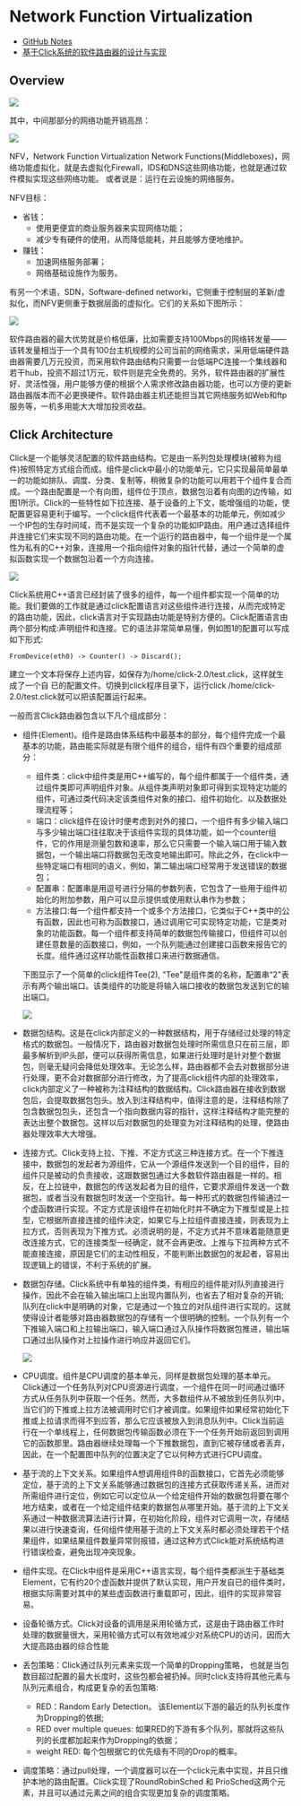 # Network Function Virtualization

* [GitHub Notes](https://github.com/Emilio66/CSDI/blob/master/13_NFV_%E8%B0%AD%E9%92%A7%E5%8D%87_%E6%9D%8E%E5%AE%97%E5%9E%9A_%E9%99%88%E6%96%87%E5%BA%B7.md)
* [基于Click系统的软件路由器的设计与实现](https://wenku.baidu.com/view/3aa3d44ef7ec4afe04a1df6f.html)

## Overview

![](img/12-1.png)

其中，中间那部分的网络功能开销高昂：

![](img/12-2.png)

NFV，Network Function Virtualization Network Functions(Middleboxes)，网络功能虚拟化，就是去虚拟化Firewall，IDS和DNS这些网络功能，也就是通过软件模拟实现这些网络功能。 或者说是：运行在云设施的网络服务。

 NFV目标：

* 省钱：
  * 使用更便宜的商业服务器来实现网络功能；
  * 减少专有硬件的使用，从而降低能耗，并且能够方便地维护。
* 赚钱：
  * 加速网络服务部署； 
  * 网络基础设施作为服务。

有另一个术语，SDN，Software-defined networki，它侧重于控制层的革新/虚拟化，而NFV更侧重于数据层面的虚拟化。它们的关系如下图所示：

![](img/12-3.png)

软件路由器的最大优势就是价格低廉，比如需要支持100Mbps的网络转发量——该转发量相当于一个具有100台主机规模的公司当前的网络需求，采用低端硬件路由器需要几万元投资，而采用软件路由结构只需要一台低端PC连接一个集线器和若干hub，投资不超过1万元，软件则是完全免费的。另外，软件路由器的扩展性好、灵活性强，用户能够方便的根据个人需求修改路由器功能，也可以方便的更新路由器版本而不必更换硬件。软件路由器主机还能担当其它网络服务如Web和ftp服务等，一机多用能大大增加投资收益。

## Click Architecture

Click是一个能够灵活配置的软件路由结构。它是由一系列包处理模块(被称为组件)按照特定方式组合而成。组件是click中最小的功能单元，它只实现最简单最单一的功能如排队、调度、分类、复制等，稍微复杂的功能可以用若干个组件复合而成。一个路由配置是一个有向图，组件位于顶点，数据包沿着有向图的边传输，如图1所示。Click的一些特性如下拉连接、基于设备的上下文，能增强组的功能，使配置更容易更利于编写。一个click组件代表着一个最基本的功能单元，例如减少一个IP包的生存时间域，而不是实现一个复杂的功能如IP路由。用户通过选择组件并连接它们来实现不同的路由功能。在一个运行的路由器中，每一个组件是一个属性为私有的C++对象，连接用一个指向组件对象的指针代替，通过一个简单的虚拟函数实现一个数据包沿着一个方向连接。

![](img/12-4.png)

Click系统用C++语言已经封装了很多的组件，每一个组件都实现一个简单的功能。我们要做的工作就是通过click配置语言对这些组件进行连接，从而完成特定的路由功能，因此，click语言对于实现路由功能是特别方便的。Click配置语言由两个部分构成:声明组件和连接。它的语法非常简单易懂，例如图1的配置可以写成如下形式: 

```
FromDevice(eth0) -> Counter() -> Discard();
```

建立一个文本将保存上述内容，如保存为/home/click-2.0/test.click，这样就生成了一个自 已的配置文件。切换到click程序目录下，运行click /home/click-2.0/test.click就可以把该配置运行起来。

一般而言Click路由器包含以下凡个组成部分：

* 组件(Element)。组件是路由体系结构中最基本的部分，每个组件完成一个最基本的功能，路由能实际就是有限个组件的组合，组件有四个重要的组成部分：

  * 组件类：click中组件类是用C++编写的，每个组件都属于一个组件类，通过组件类即可声明组件对象。从组件类声明对象即可得到实现特定功能的组件，可通过类代码决定该类组件对象的接口、组件初始化、以及数据处理流程等；
  * 端口：click组件在设计时便考虑到对外的接口，一个组件有多少输入端口与多少输出端口往往取决于该组件实现的具体功能，如一个counter组件，它的作用是测量包数和速率，那么它只需要一个输入端口用于输入数据包，一个输出端口将数据包无改变地输出即可。除此之外，在click中一些特定端口有相同的语义，例如，第二输出端口经常用于发送错误的数据包；
  * 配置串：配置串是用逗号进行分隔的参数列表，它包含了一些用于组件初始化的附加参数，用户可以显示提供或使用默认串作为参数；
  * 方法接口:每一个组件都支持一个或多个方法接口，它类似于C++类中的公有函数，因此也可称为函数接口，通过调用它可实现特定功能，它是类对象的功能函数。每一个组件都支持简单的数据包传输接口，但组件可以创建任意数量的函数接口，例如，一个队列能通过创建接口函数来报告它的长度。组件通过这样功能性函数接口来进行数据通信。

  下图显示了一个简单的click组件Tee(2), "Tee"是组件类的名称，配置串“2"表示有两个输出端口。该类组件的功能是将输入端口接收的数据包发送到它的输出端口。

  ![](img/12-5.png)

* 数据包结构。这是在click内部定义的一种数据结构，用于存储经过处理的特定格式的数据包。一般情况下，路由器对数据包处理时所需信息只在前三层，即最多解析到IP头部，便可以获得所需信息，如果进行处理时是针对整个数据包，则毫无疑问会降低处理效率。无论怎么样，路由器都不会去对数据部分进行处理，更不会对数据部分进行修改，为了提高click组件内部的处理效率，click内部定义了一种被称为注释结构的数据结构。Click路由器在接收到数据包后，会提取数据包包头。放入到注释结构中，值得注意的是，注释结构除了包含数据包包头，还包含一个指向数据内容的指针，这样注释结构才能完整的表达出整个数据包。这样以后对数据包的处理变为对注释结构的处理，使路由器处理效率大大增强。

* 连接方式。Click支持上拉、下推、不定方式这三种连接方式。在一个下推连接中，数据包的发起者为源组件，它从一个源组件发送到一个目的组件，目的组件只是被动的负责接收，这跟数据包通过大多数软件路由器是一样的。相反，在上拉链中，数据包的传送发起者为目的组件，它要求源组件发送一个数据包，或者当没有数据包时发送一个空指针。每一种形式的数据包传输通过一个虚函数进行实现。不定方式是该组件在初始化时并不确定为下推型或是上拉型，它根据所直接连接的组件决定，如果它与上拉组件直接连接，则表现为上拉方式，否则表现为下推方式。必须说明的是，不定方式并不意味着能随意更改连接方式，它的连接类型一经确定，就不会再更改。上推与下拉两种方式不能直接连接，原因是它们的主动性相反，不能判断出数据包的发起者，容易出现逻辑上的错误，不利于系统的扩展。

* 数据包存储。Click系统中有单独的组件类，有相应的组件能对队列直接进行操作，因此不会在输入输出端口上出现内置队列，也省去了相对复杂的开销;队列在click中是明确的对象，它是通过一个独立的对队组件进行实现的。这就使得设计者能够对路由器数据包的存储有一个很明确的控制。一个队列有一个下推输入端口和上拉输出端口，输入端口通过入队操作将数据包推进，输出端口通过出队操作对上拉操作进行响应并返回它们。

  ![](img/12-6.png)

* CPU调度。组件是CPU调度的基本单元，同样是数据包处理的基本单元。Click通过一个任务队列对CPU资源进行调度，一个组件在同一时间通过循环方式从任务队列中获取一个任务。然而，大多数组件从不被放到任务队列中，当它们的下推或上拉方法被调用时它们才被调度。如果组件如果经常初始化下推或上拉请求而得不到应答，那么它应该被放入到消息队列中。Click当前运行在一个单线程上，任何数据包传输函数必须在下一个任务开始前返回到调用它的函数那里。路由器继续处理每一个下推数据包，直到它被存储或者丢弃，因此，在一个配置图中队列的位置决定了它以何种方式进行CPU调度。

* 基于流的上下文关系。如果组件A想调用组件B的函数接口，它首先必须能够定位，基于流的上下文关系能够通过数据包的连接方式获取传递关系，进而对所需组件进行定位，例如它可以定位从一个给定组件开始的数据包将要在哪个地方结束，或者在一个给定组件结束的数据包从哪里开始。基于流的上下文关系通过一种数据流算法进行计算，在初始化阶段，组件对它调用一次，存储结果以进行快速查询，任何组件使用基于流的上下文关系时都必须处理若干个结果组件，如果结果组件数量异常则报错，通过这种方式Click能对系统结构进行错误检查，避免出现冲突现象。

* 组件实现。在Click中组件是采用C++语言实现，每个组件类都派生于基础类Element，它有约20个虚函数并提供了默认实现，用户开发自已的组件类时，根据实际需要对其中的某些虚函数进行重载即可，因此，组件的实现非常容易。

* 设备轮循方式。Click对设备的调用是采用轮循方式，这是由于路由器工作时处理的数据量很大，采用轮循方式可以有效地减少对系统CPU的访问，因而大大提高路由器的综合性能

* 丢包策略：Click通过队列元素来实现一个简单的Dropping策略， 也就是当包数目超过配置的最大长度时，这些包都会被扔掉。同时click支持将其他元素与队列元素组合，构成更复杂的丢包策略:

  * RED：Random Early Detection。 该Element以下游的最近的队列长度作为Dropping的依据;
  * RED over multiple queues: 如果RED的下游有多个队列，那就将这些队列的长度都加起来作为Dropping的依据；
  * weight RED: 每个包根据它的优先级有不同的Drop的概率。

* 调度策略：通过pull处理，一个调度器可以在一个click元素中实现，并且只维护本地的路由配置。Click实现了RoundRobinSched 和 PrioSched这两个元素，并且可以通过元素之间的组合实现更加复杂的调度策略。

